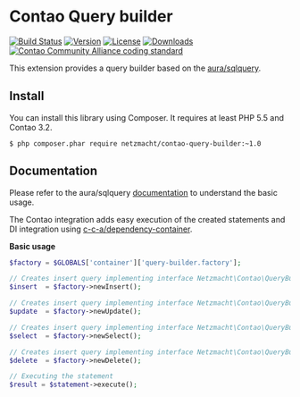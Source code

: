 Contao Query builder
====================

[![Build Status](http://img.shields.io/travis/netzmacht/contao-query-builder/master.svg?style=flat-square)](https://travis-ci.org/netzmacht/contao-query-builder)
[![Version](http://img.shields.io/packagist/v/netzmacht/contao-query-builder.svg?style=flat-square)](http://packagist.com/packages/netzmacht/contao-query-builder)
[![License](http://img.shields.io/packagist/l/netzmacht/contao-query-builder.svg?style=flat-square)](http://packagist.com/packages/netzmacht/contao-query-builder)
[![Downloads](http://img.shields.io/packagist/dt/netzmacht/contao-query-builder.svg?style=flat-square)](http://packagist.com/packages/netzmacht/contao-query-builder)
[![Contao Community Alliance coding standard](http://img.shields.io/badge/cca-coding_standard-red.svg?style=flat-square)](https://github.com/contao-community-alliance/coding-standard)

This extension provides a query builder based on the [aura/sqlquery](https://github.com/auraphp).

Install
-------

You can install this library using Composer. It requires at least PHP 5.5 and Contao 3.2.

```
$ php composer.phar require netzmacht/contao-query-builder:~1.0
```

Documentation
-------------

Please refer to the aura/sqlquery [documentation](https://github.com/auraphp/Aura.SqlQuery/blob/2.x/README.md) to 
understand the basic usage.

The Contao integration adds easy execution of the created statements and DI integration using 
[c-c-a/dependency-container](https://github.com/contao-community-alliance/dependency-container).

**Basic usage**

```php
$factory = $GLOBALS['container']['query-builder.factory'];

// Creates insert query implementing interface Netzmacht\Contao\QueryBuilder\Query\Insert
$insert  = $factory->newInsert();

// Creates insert query implementing interface Netzmacht\Contao\QueryBuilder\Query\Update
$update  = $factory->newUpdate();

// Creates insert query implementing interface Netzmacht\Contao\QueryBuilder\Query\Select
$select  = $factory->newSelect();

// Creates insert query implementing interface Netzmacht\Contao\QueryBuilder\Query\Delete
$delete  = $factory->newDelete();

// Executing the statement
$result = $statement->execute();

```

